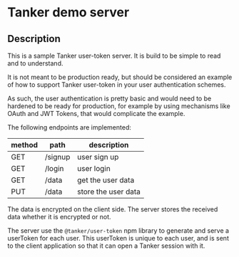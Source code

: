 # Tanker demo server

## Description

This is a sample Tanker user-token server. It is build to be simple to read and to understand.

It is not meant to be production ready, but should be considered an example of how to support Tanker user-token in your user authentication schemes.

As such, the user authentication is pretty basic and would need to be hardened to be ready for production, for example by using mechanisms like OAuth and JWT Tokens, that would complicate the example.

The following endpoints are implemented:

| method | path    | description |
|--------|---------|-------------|
| GET    | /signup | user sign up |
| GET    | /login  | user login |
| GET    | /data   | get the user data |
| PUT    | /data   | store the user data |

The data is encrypted on the client side. The server stores the received data whether it is encrypted or not.

The server use the `@tanker/user-token` npm library to generate and serve a userToken for each user. This userToken is unique to each user, and is sent to the client application so that it can open a Tanker session with it.
